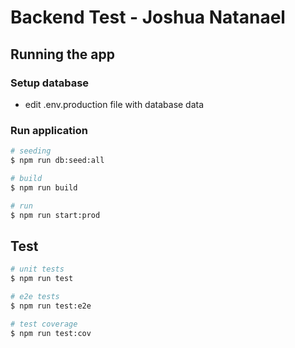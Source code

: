 # Backend Test - Joshua Natanael

## Running the app

### Setup database
- edit .env.production file with database data

### Run application
```bash
# seeding
$ npm run db:seed:all

# build
$ npm run build

# run
$ npm run start:prod
```

## Test

```bash
# unit tests
$ npm run test

# e2e tests
$ npm run test:e2e

# test coverage
$ npm run test:cov
```